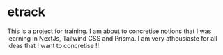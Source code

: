 # etrack
This is a project for training. I am about to concretise notions that I was learning in NextJs, Tailwind CSS and Prisma. I am very athousiaste for all ideas that I want to concretise !!
